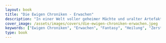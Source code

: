 ```yaml
---
layout: book
title: "Die Ewigen Chroniken - Erwachen"
description: "In einer Welt voller geheimer Mächte und uralter Artefakte geraten zwei Fremde in den Sog eines Schicksals, das sie selbst nicht verstehen. Eine epische Reise beginnt, auf der die Grenzen zwischen Heilung und Zerstörung verschwimmen."
cover_image: /assets/images/covers/die-ewigen-chroniken-erwachen.jpeg 
keywords: ["Ewigen Chroniken", "Erwachen", "Fantasy", "Heilung", "Zerstörung", "geheime Mächte", "Artefakte"]
type: book
---
```

